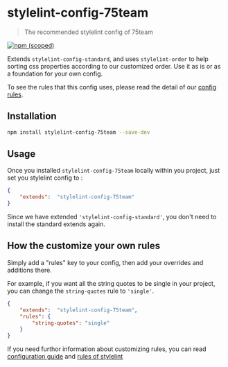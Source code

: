 # stylelint-config-75team
> The recommended stylelint config of 75team

[![npm (scoped)](https://img.shields.io/npm/v/@cycle/core.svg?style=flat-square)](https://www.npmjs.com/package/stylelint-config-75team)

Extends `stylelint-config-standard`, and uses `stylelint-order` to help sorting css properties according to our customized order.
Use it as is or as a foundation for your own config.

To see the rules that this config uses, please read the detail of our [config rules](!https://github.com/75team/stylelint-config-75team/blob/master/index.js).

## Installation

``` bash
npm install stylelint-config-75team --save-dev
```

## Usage

Once you installed `stylelint-config-75team` locally within you project, just set you stylelint config to :

``` json
{
    "extends":  "stylelint-config-75team"
}
```
Since we have extended `'stylelint-config-standard'`, you don't need to install the standard extends again.

## How the customize your own rules

Simply add a "rules" key to your config, then add your overrides and additions there.

For example, if you want all the string quotes to be single in your project, you can change the `string-quotes` rule to `'single'`.

``` json
{
    "extends":  "stylelint-config-75team",
    "rules": {
        "string-quotes": "single"
    }
}
```

If you need furthor information about customizing rules, you can read [configuration guide](!https://stylelint.io/user-guide/configuration/) and [rules of stylelint](!https://stylelint.io/user-guide/configuration/)